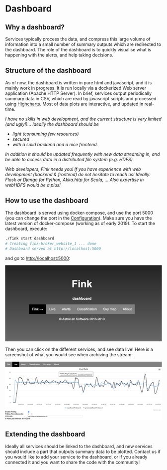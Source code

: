 # Dashboard

## Why a dashboard?

Services typically process the data, and compress this large volume of information into a small number of summary outputs which are redirected to the dashboard. The role of the dashboard is to quickly visualise what is happening with the alerts, and help taking decisions.

## Structure of the dashboard

As of now, the dashboard is written in pure html and javascript, and it is mainly work in progress. It is run locally via a dockerized Web server application (Apache HTTP Server). In brief, services output periodically summary data in CSV, which are read by javascript scripts and processed using [Highcharts](https://www.highcharts.com). Most of data plots are interactive, and updated in real-time.

*I have no skills in web development, and the current structure is very limited (and ugly!)... Ideally the dashboard should be*

- *light (consuming few resources)*
- *secured*
- *with a solid backend and a nice frontend.*

*In addition it should be updated frequently with new data streaming in, and be able to access data in a distributed file system (e.g. HDFS).*

*Web developers, Fink needs you! If you have experience with web development (backend & frontend) do not hesitate to reach us! Ideally: Flask or Django for Python, Akka.http for Scala, ... Also expertise in webHDFS would be a plus!*

## How to use the dashboard

The dashboard is served using docker-compose, and use the port 5000 (you can change the port in the [Configuration](configuration.md)). Make sure you have the latest version of docker-compose (working as of early 2019). To start the dashboard, execute:
```bash
./fink start dashboard
# Creating fink-broker_website_1 ... done
# Dashboard served at http://localhost:5000
```

and go to [http://localhost:5000](http://localhost:5000):

![Screenshot](../img/dashboard.png)

Then you can click on the different services, and see data live! Here is a screenshot of what you would see when archiving the stream:

![Screenshot](../img/live_screenshot.png)

## Extending the dashboard

Ideally all services should be linked to the dashboard, and new services should include a part that outputs summary data to be plotted. Contact us if you would like to add your service to the dashboard, or if you already connected it and you want to share the code with the community!
